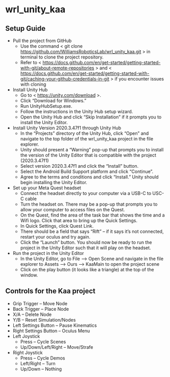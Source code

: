 # wrl_unity_kaa

## Setup Guide
- Pull the project from GitHub
	- Use the command < git clone https://github.com/WilliamsRoboticsLab/wrl_unity_kaa.git > in terminal to clone the project repository.
	- Refer to < https://docs.github.com/en/get-started/getting-started-with-git/about-remote-repositories > and < https://docs.github.com/en/get-started/getting-started-with-git/caching-your-github-credentials-in-git > if you encounter issues with cloning
- Install Unity Hub
	- Go to < https://unity.com/download >.
	- Click “Download for Windows.”
	- Run UnityHubSetup.exe.
	- Follow the instructions in the Unity Hub setup wizard.
	- Open the Unity Hub and click “Skip Installation” if it prompts you to install the Unity Editor.
- Install Unity Version 2020.3.47f1 through Unity Hub
	- In the “Projects” directory of the Unity Hub, click “Open” and navigate to the top folder of the wrl_unity_kaa project in the file explorer.
	- Unity should present a “Warning” pop-up that prompts you to install the version of the Unity Editor that is compatible with the project (2020.3.47f1)
	- Select version 2020.3.47f1 and click the “Install” button.
	- Select the Android Build Support platform and click “Continue”.
	- Agree to the terms and conditions and click “Install.” Unity should begin installing the Unity Editor.
- Set up your Meta Quest headset
	- Connect the headset directly to your computer via a USB-C to USC-C cable
	- Turn the headset on. There may be a pop-up that prompts you to allow your computer to access files on the Quest.
	- On the Quest, find the area of the task bar that shows the time and a Wifi logo. Click that area to bring up the Quick Settings.
	- In Quick Settings, click Quest Link.
	- There should be a field that says “Rift” – if it says it’s not connected, restart your oculus and try again.
	- Click the “Launch” button. You should now be ready to run the project in the Unity Editor such that it will play on the headset.
- Run the project in the Unity Editor
	- In the Unity Editor, go to File –> Open Scene and navigate in the file explorer to Assets –> Ours –> KaaMain to open the project scene
	- Click on the play button (it looks like a triangle) at the top of the window.

## Controls for the Kaa project
- Grip Trigger – Move Node
- Back Trigger – Place Node
- X/A – Delete Node
- Y/B – Reset Simulation/Nodes
- Left Settings Button – Pause Kinematics
- Right Settings Button – Oculus Menu
- Left Joystick
	- Press – Cycle Scenes
	- Up/Down/Left/Right – Move/Strafe
- Right Joystick
	- Press – Cycle Demos
	- Left/Right – Turn
	- Up/Down – Nothing





